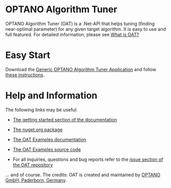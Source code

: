 # OPTANO Algorithm Tuner

OPTANO Algorithm Tuner (OAT) is a .Net-API that helps tuning (finding near-optimal parameter) for any given target algorithm. It is easy to use and full featured. For detailed information, please see [What is OAT?](https://docs.optano.com/algorithm.tuner/current/userDoc/whatisalgorithmtuner.html)

# Easy Start

Download the [Generic OPTANO Algorithm Tuner Application](https://docs.optano.com/algorithm.tuner/current/download.html) and follow [these instructions](https://docs.optano.com/algorithm.tuner/current/userDoc/basic_usage.html).  

# Help and Information

The following links may be useful:

* [The getting started section of the documentation](https://docs.optano.com/algorithm.tuner/current/userDoc/intro.html)

* [The nuget.org package](https://www.nuget.org/packages/OPTANO.Algorithm.Tuner)

* [The OAT Examples documentation](https://docs.optano.com/algorithm.tuner/current/developerDoc/examples.html)

* [The OAT Examples source code](https://github.com/OPTANO/optano.algorithm.tuner.examples)

* For all inquiries, questions and bug reports refer to the [issue section of the OAT repository](https://github.com/OPTANO/optano.algorithm.tuner/issues)

... and of course. The credits: OAT is created and maintained by [OPTANO GmbH, Paderborn, Germany](https://optano.com).